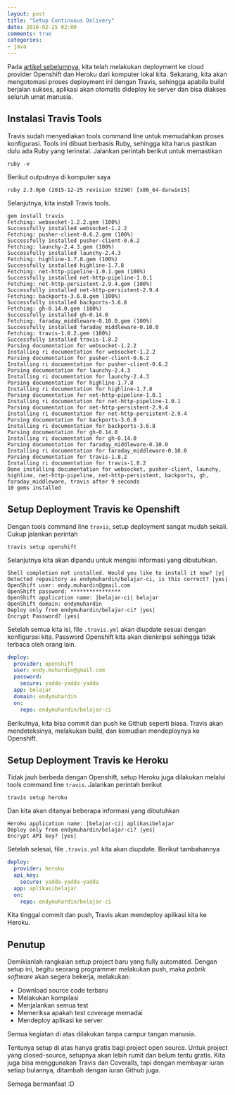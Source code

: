 ```yaml
---
layout: post
title: "Setup Continuous Delivery"
date: 2016-02-25 02:00
comments: true
categories: 
- java
---
```


Pada [artikel sebelumnya](), kita telah melakukan deployment ke cloud provider Openshift dan Heroku dari komputer lokal kita. Sekarang, kita akan mengotomasi proses deployment ini dengan Travis, sehingga apabila build berjalan sukses, aplikasi akan otomatis dideploy ke server dan bisa diakses seluruh umat manusia.

<!--more-->

## Instalasi Travis Tools ##

Travis sudah menyediakan tools command line untuk memudahkan proses konfigurasi. Tools ini dibuat berbasis Ruby, sehingga kita harus pastikan dulu ada Ruby yang terinstal. Jalankan perintah berikut untuk memastikan

```
ruby -v
```

Berikut outputnya di komputer saya

```
ruby 2.3.0p0 (2015-12-25 revision 53290) [x86_64-darwin15]
```

Selanjutnya, kita install Travis tools.

```
gem install travis
Fetching: websocket-1.2.2.gem (100%)
Successfully installed websocket-1.2.2
Fetching: pusher-client-0.6.2.gem (100%)
Successfully installed pusher-client-0.6.2
Fetching: launchy-2.4.3.gem (100%)
Successfully installed launchy-2.4.3
Fetching: highline-1.7.8.gem (100%)
Successfully installed highline-1.7.8
Fetching: net-http-pipeline-1.0.1.gem (100%)
Successfully installed net-http-pipeline-1.0.1
Fetching: net-http-persistent-2.9.4.gem (100%)
Successfully installed net-http-persistent-2.9.4
Fetching: backports-3.6.8.gem (100%)
Successfully installed backports-3.6.8
Fetching: gh-0.14.0.gem (100%)
Successfully installed gh-0.14.0
Fetching: faraday_middleware-0.10.0.gem (100%)
Successfully installed faraday_middleware-0.10.0
Fetching: travis-1.8.2.gem (100%)
Successfully installed travis-1.8.2
Parsing documentation for websocket-1.2.2
Installing ri documentation for websocket-1.2.2
Parsing documentation for pusher-client-0.6.2
Installing ri documentation for pusher-client-0.6.2
Parsing documentation for launchy-2.4.3
Installing ri documentation for launchy-2.4.3
Parsing documentation for highline-1.7.8
Installing ri documentation for highline-1.7.8
Parsing documentation for net-http-pipeline-1.0.1
Installing ri documentation for net-http-pipeline-1.0.1
Parsing documentation for net-http-persistent-2.9.4
Installing ri documentation for net-http-persistent-2.9.4
Parsing documentation for backports-3.6.8
Installing ri documentation for backports-3.6.8
Parsing documentation for gh-0.14.0
Installing ri documentation for gh-0.14.0
Parsing documentation for faraday_middleware-0.10.0
Installing ri documentation for faraday_middleware-0.10.0
Parsing documentation for travis-1.8.2
Installing ri documentation for travis-1.8.2
Done installing documentation for websocket, pusher-client, launchy, highline, net-http-pipeline, net-http-persistent, backports, gh, faraday_middleware, travis after 9 seconds
10 gems installed
```

## Setup Deployment Travis ke Openshift ##

Dengan tools command line `travis`, setup deployment sangat mudah sekali. Cukup jalankan perintah 

```
travis setup openshift
```

Selanjutnya kita akan dipandu untuk mengisi informasi yang dibutuhkan.

```
Shell completion not installed. Would you like to install it now? |y| 
Detected repository as endymuhardin/belajar-ci, is this correct? |yes| 
OpenShift user: endy.muhardin@gmail.com
OpenShift password: ****************
OpenShift application name: |belajar-ci| belajar
OpenShift domain: endymuhardin
Deploy only from endymuhardin/belajar-ci? |yes| 
Encrypt Password? |yes| 
```

Setelah semua kita isi, file `.travis.yml` akan diupdate sesuai dengan konfigurasi kita. Password Openshift kita akan dienkripsi sehingga tidak terbaca oleh orang lain.

```yml
deploy:
  provider: openshift
  user: endy.muhardin@gmail.com
  password:
    secure: yadda-yadda-yadda
  app: belajar
  domain: endymuhardin
  on:
    repo: endymuhardin/belajar-ci
```

Berikutnya, kita bisa commit dan push ke Github seperti biasa. Travis akan mendeteksinya, melakukan build, dan kemudian mendeploynya ke Openshift.

## Setup Deployment Travis ke Heroku ##

Tidak jauh berbeda dengan Openshift, setup Heroku juga dilakukan melalui tools command line `travis`. Jalankan perintah berikut

```
travis setup heroku
```

Dan kita akan ditanyai beberapa informasi yang dibutuhkan

```
Heroku application name: |belajar-ci| aplikasibelajar
Deploy only from endymuhardin/belajar-ci? |yes| 
Encrypt API key? |yes| 
```

Setelah selesai, file `.travis.yml` kita akan diupdate. Berikut tambahannya

```yml
deploy:
  provider: heroku
  api_key:
    secure: yadda-yadda-yadda
  app: aplikasibelajar
  on:
    repo: endymuhardin/belajar-ci
```

Kita tinggal commit dan push, Travis akan mendeploy aplikasi kita ke Heroku.

## Penutup ##

Demikianlah rangkaian setup project baru yang fully automated. Dengan setup ini, begitu seorang programmer melakukan push, maka _pabrik software_ akan segera bekerja, melakukan:

* Download source code terbaru
* Melakukan kompilasi
* Menjalankan semua test
* Memeriksa apakah test coverage memadai
* Mendeploy aplikasi ke server

Semua kegiatan di atas dilakukan tanpa campur tangan manusia. 

Tentunya setup di atas hanya gratis bagi project open source. Untuk project yang closed-source, setupnya akan lebih rumit dan belum tentu gratis. Kita juga bisa menggunakan Travis dan Coveralls, tapi dengan membayar iuran setiap bulannya, ditambah dengan iuran Github juga.

Semoga bermanfaat :D
